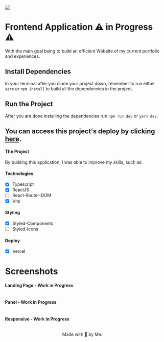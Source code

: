 ![](https://i.imgur.com/HWQIbZ5.png)

# Frontend Application ⚠️ in Progress ⚠️

With the main goal being to build an efficient Website of my current portfolio and experiences.

## Install Dependencies

In your terminal after you clone your project down, remember to run either `yarn` or `npm install` to build all the dependencies in the project.

## Run the Project

After you are done installing the dependencies run `npm run dev` or `yarn dev`.

## You can access this project's deploy by clicking [here](https://diogonogueira.vercel.app/).

#### The Project

By building this application, I was able to improve my skills, such as:

#### Technologies

- [x] Typescript
- [x] ReactJS
- [ ] React-Router-DOM
- [x] Vite

#### Styling

- [x] Styled-Components
- [ ] Styled-Icons

#### Deploy

- [x] Vercel

# Screenshots

#### Landing Page - Work in Progress

![]()

#### Panel - Work in Progress

![]()

#### Responsive - Work in Progress

![]()

<p align='center'>
Made with 💜 by Me.
</p>
